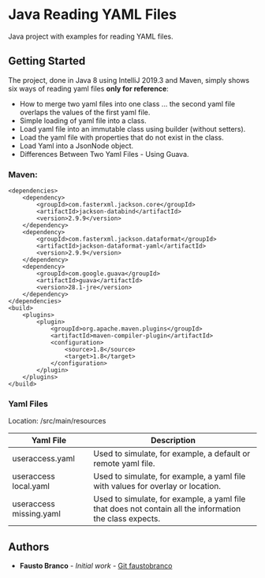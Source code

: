 # Java Reading YAML Files

  
Java project with examples for reading YAML files.

  ## Getting Started
  
The project, done in Java 8 using IntelliJ 2019.3 and Maven, simply shows six ways of reading yaml files **only for reference**:

 - How to merge two yaml files into one class ... the second yaml file
   overlaps the values of the first yaml file.
 - Simple loading of yaml file into a class.
 - Load yaml file into an immutable class using builder (without
   setters).
 - Load the yaml file with properties that do not exist in the class.
 - Load Yaml into a JsonNode object.
 - Differences Between Two Yaml Files - Using Guava.

### Maven:

    <dependencies>  
        <dependency> 
            <groupId>com.fasterxml.jackson.core</groupId>  
            <artifactId>jackson-databind</artifactId>  
            <version>2.9.9</version>  
        </dependency> 
        <dependency>  
            <groupId>com.fasterxml.jackson.dataformat</groupId>  
            <artifactId>jackson-dataformat-yaml</artifactId>  
            <version>2.9.9</version>  
        </dependency> 
        <dependency> 
            <groupId>com.google.guava</groupId>  
            <artifactId>guava</artifactId>  
            <version>28.1-jre</version>  
        </dependency>
    </dependencies>  
    <build>  
        <plugins> 
            <plugin> 
                <groupId>org.apache.maven.plugins</groupId>  
                <artifactId>maven-compiler-plugin</artifactId>  
                <configuration> 
                    <source>1.8</source>  
                    <target>1.8</target>  
                </configuration> 
            </plugin> 
        </plugins>
    </build>



### Yaml Files

Location: /src/main/resources

|Yaml File  |Description  |
|--|--|
|useraccess.yaml| Used to simulate, for example, a default or remote yaml file. |
|useraccess local.yaml|Used to simulate, for example, a yaml file with values for overlay or location.|
|useraccess missing.yaml  | Used to simulate, for example, a yaml file that does not contain all the information the class expects. |


## Authors

-   **Fausto Branco** - _Initial work_ - [Git faustobranco](https://github.com/faustobranco)
